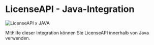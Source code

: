 # LicenseAPI - Java-Integration
![LicenseAPI x JAVA](https://imgur.com/a/Yjh7KXG)

Mithilfe dieser Integration können Sie LicenseAPI innerhalb von Java verwenden.
